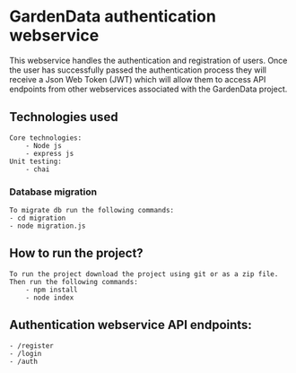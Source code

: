 # GardenData authentication webservice
This webservice handles the authentication and registration of users. Once the user has successfully passed the authentication process they will receive a Json Web Token (JWT) which will allow them to access API endpoints from other webservices associated with the GardenData project.

## Technologies used
    Core technologies:
        - Node js
        - express js
    Unit testing:
        - chai

### Database migration
    To migrate db run the following commands:
    - cd migration
    - node migration.js

## How to run the project?
    To run the project download the project using git or as a zip file.  
    Then run the following commands:
        - npm install
        - node index

## Authentication webservice API endpoints:
    - /register
    - /login
    - /auth